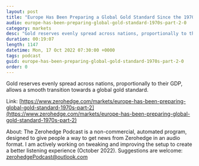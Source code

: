 ```yaml
---
layout: post
title: "Europe Has Been Preparing a Global Gold Standard Since the 1970s: Part 2"
audio: europe-has-been-preparing-global-gold-standard-1970s-part-2-0
category: markets
desc: "Gold reserves evenly spread across nations, proportionally to their GDP, allows a smooth transition towards a global gold standard."
duration: 00:19:07
length: 1147
datetime: Mon, 17 Oct 2022 07:30:00 +0000
tags: podcast
guid: europe-has-been-preparing-global-gold-standard-1970s-part-2-0
order: 0
---
```

Gold reserves evenly spread across nations, proportionally to their GDP, allows a smooth transition towards a global gold standard.

Link: [https://www.zerohedge.com/markets/europe-has-been-preparing-global-gold-standard-1970s-part-2](https://www.zerohedge.com/markets/europe-has-been-preparing-global-gold-standard-1970s-part-2)

About: The Zerohedge Podcast is a non-commercial, automated program, designed to give people a way to get news from Zerohedge in an audio format.  I am actively working on tweaking and improving the setup to create a better listening experience (October 2022).  Suggestions are welcome: [zerohedgePodcast@outlook.com](mailto:zerohedgePodcast@outlook.com)